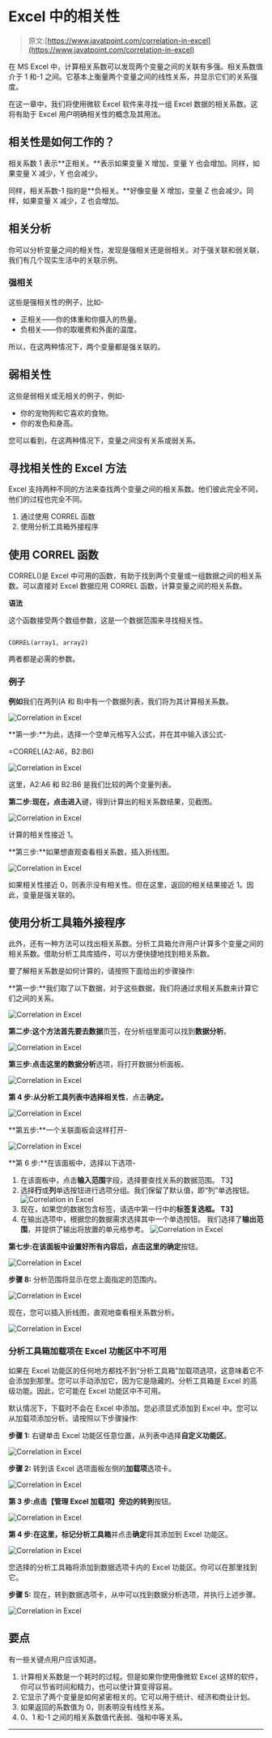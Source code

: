 # Excel 中的相关性

> 原文:[https://www.javatpoint.com/correlation-in-excel](https://www.javatpoint.com/correlation-in-excel)

在 MS Excel 中，计算相关系数可以发现两个变量之间的关联有多强。相关系数值介于 1 和-1 之间。它基本上衡量两个变量之间的线性关系，并显示它们的关系强度。

在这一章中，我们将使用微软 Excel 软件来寻找一组 Excel 数据的相关系数。这将有助于 Excel 用户明确相关性的概念及其用法。

## 相关性是如何工作的？

相关系数 1 表示**正相关。**表示如果变量 X 增加，变量 Y 也会增加。同样，如果变量 X 减少，Y 也会减少。

同样，相关系数-1 指的是**负相关。**好像变量 X 增加，变量 Z 也会减少。同样，如果变量 X 减少，Z 也会增加。

## 相关分析

你可以分析变量之间的相关性，发现是强相关还是弱相关。对于强关联和弱关联，我们有几个现实生活中的关联示例。

### 强相关

这些是强相关性的例子，比如-

*   正相关——你的体重和你摄入的热量。
*   负相关——你的取暖费和外面的温度。

所以，在这两种情况下，两个变量都是强关联的。

## 弱相关性

这些是弱相关或无相关的例子，例如-

*   你的宠物狗和它喜欢的食物。
*   你的发色和身高。

您可以看到，在这两种情况下，变量之间没有关系或弱关系。

## 寻找相关性的 Excel 方法

Excel 支持两种不同的方法来查找两个变量之间的相关系数。他们彼此完全不同，他们的过程也完全不同。

1.  通过使用 CORREL 函数
2.  使用分析工具箱外接程序

## 使用 CORREL 函数

CORREL()是 Excel 中可用的函数，有助于找到两个变量或一组数据之间的相关系数。可以直接对 Excel 数据应用 CORREL 函数，计算变量之间的相关系数。

**语法**

这个函数接受两个数组参数，这是一个数据范围来寻找相关性。

```

CORREL(array1, array2)

```

两者都是必需的参数。

### 例子

**例如**我们在两列(A 和 B)中有一个数据列表，我们将为其计算相关系数。

![Correlation in Excel](../Images/9928997ebe5d54523a861a8b3b938483.png)

**第一步:**为此，选择一个空单元格写入公式，并在其中输入该公式-

=CORREL(A2:A6，B2:B6)

![Correlation in Excel](../Images/1cdba883f7f98046593cfc714bcce94b.png)

这里，A2:A6 和 B2:B6 是我们比较的两个变量列表。

**第二步:**现在，点击**进入**键，得到计算出的相关系数结果，见截图。

![Correlation in Excel](../Images/efbe2ff01e843514c4439e061aeaa345.png)

计算的相关性接近 1。

**第三步:**如果想直观查看相关系数，插入折线图。

![Correlation in Excel](../Images/c673027ef1d5054e6fc3db41441e48f6.png)

如果相关性接近 0，则表示没有相关性。但在这里，返回的相关结果接近 1。因此，变量是强关联的。

## 使用分析工具箱外接程序

此外，还有一种方法可以找出相关系数。分析工具箱允许用户计算多个变量之间的相关系数。借助分析工具库插件，可以方便快捷地找到相关系数。

要了解相关系数是如何计算的，请按照下面给出的步骤操作:

**第一步:**我们取了以下数据，对于这些数据，我们将通过求相关系数来计算它们之间的关系。

![Correlation in Excel](../Images/9928997ebe5d54523a861a8b3b938483.png)

**第二步:**这个方法首先要去**数据**页签，在分析组里面可以找到**数据分析**。

![Correlation in Excel](../Images/0e948edc5bc6565ce8b61c1845ee5821.png)

**第三步:**点击这里的**数据分析**选项，将打开数据分析面板。

![Correlation in Excel](../Images/40b4406fdc1f77e4e8fa9565180f146a.png)

**第 4 步:**从分析工具列表中选择**相关性**，点击**确定。**

![Correlation in Excel](../Images/c4ed69c114094dc57d30a3c9e253d563.png)

**第五步:**一个关联面板会这样打开-

![Correlation in Excel](../Images/5045cbd898cb42ac49ae6604421256b4.png)

**第 6 步:**在该面板中，选择以下选项-

1.  在该面板中，点击**输入范围**字段，选择要查找关系的数据范围。
    T3】
2.  选择**行**或**列**单选按钮进行选项分组。我们保留了默认值，即“列”单选按钮。
    ![Correlation in Excel](../Images/fd1b7643ad15a262bab0b4ba27846c7e.png)
3.  现在，如果您的数据包含标签，请选中第一行中的**标签复选框。
    T3】**
4.  在输出选项中，根据您的数据需求选择其中一个单选按钮。
    我们选择了**输出范围**，并提供了输出将放置的单元格参考。
    ![Correlation in Excel](../Images/946a52fe7e1a9f7c83460af9222c5390.png)

**第七步:**在该面板中设置好所有内容后，点击这里的**确定**按钮。

![Correlation in Excel](../Images/396f9f9003c5ae89075d15a42c94d633.png)

**步骤 8:** 分析范围将显示在您上面指定的范围内。

![Correlation in Excel](../Images/31dd9b068d7ac86eef4d9018d1a8c95c.png)

现在，您可以插入折线图，直观地查看相关系数分析。

![Correlation in Excel](../Images/1298334ec00a44cfc13b10a9b5e9a098.png)

### 分析工具箱加载项在 Excel 功能区中不可用

如果在 Excel 功能区的任何地方都找不到“分析工具箱”加载项选项，这意味着它不会添加到那里。您可以手动添加它，因为它是隐藏的。分析工具箱是 Excel 的高级功能。因此，它可能在 Excel 功能区中不可用。

默认情况下，下载时不会在 Excel 中添加。您必须显式添加到 Excel 中。您可以从加载项添加分析。请按照以下步骤操作:

**步骤 1:** 右键单击 Excel 功能区任意位置，从列表中选择**自定义功能区**。

![Correlation in Excel](../Images/21110992c872435d244ace3945e54b48.png)

**步骤 2:** 转到该 Excel 选项面板左侧的**加载项**选项卡。

![Correlation in Excel](../Images/add42954d57edae3f0270868831a6444.png)

**第 3 步:**点击【管理 Excel 加载项】旁边的**转到**按钮。

![Correlation in Excel](../Images/736d2ce0fb984e3349f8c8fa4e8c7f9b.png)

**第 4 步:**在这里，标记**分析工具箱**并点击**确定**将其添加到 Excel 功能区。

![Correlation in Excel](../Images/3ffbfbd95e84c6957ef34ebae4656ffe.png)

您选择的分析工具箱将添加到数据选项卡内的 Excel 功能区。你可以在那里找到它。

**步骤 5:** 现在，转到数据选项卡，从中可以找到数据分析选项，并执行上述步骤。

![Correlation in Excel](../Images/0e948edc5bc6565ce8b61c1845ee5821.png)

## 要点

有一些关键点用户应该知道。

1.  计算相关系数是一个耗时的过程。但是如果你使用像微软 Excel 这样的软件，你可以节省时间和精力，也可以使计算变得容易。
2.  它显示了两个变量是如何紧密相关的。它可以用于统计、经济和商业计划。
3.  如果返回的系数值为 0，则表明没有线性关系。
4.  0、1 和-1 之间的相关系数值代表弱、强和中等关系。

* * *